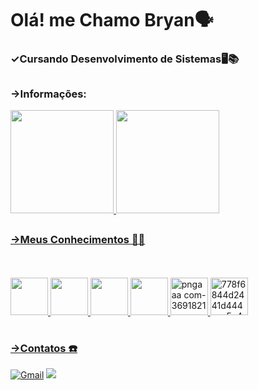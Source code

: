 # Olá! me Chamo Bryan🗣️

### ✓Cursando Desenvolvimento de Sistemas🖥️📚

## 

### ->Informações:

<div>
  <a href="https://github.com/br-inaciog/br-inaciog">
  <img height="165em" src="https://github-readme-stats.vercel.app/api?username=br-inaciog&show_icons=true&theme=dark&include_all_commits=true&count_private=false"/>
    <img height="165em" src="https://github-readme-stats.vercel.app/api/top-langs/?username=br-inaciog&layout=compact&langs_count=7&theme=dark"/>
</div>
    
##

### ->Meus Conhecimentos 📝💯
<br> <br>
  <img height="60" windth="60" src="https://cdn.jsdelivr.net/gh/devicons/devicon/icons/html5/html5-original.svg" />
  <img height="60" windth="60" src="https://cdn.jsdelivr.net/gh/devicons/devicon@latest/icons/css3/css3-original.svg" />
  <img height="60" windth="60" src="https://cdn3d.iconscout.com/3d/free/thumb/free-c-language-3d-icon-download-in-png-blend-fbx-gltf-file-formats--logo-mobile-developer-programming-pack-logos-icons-5453029.png?f=webp" /> 
  <img height="60" windth="60" src="https://cdn.jsdelivr.net/gh/devicons/devicon@latest/icons/csharp/csharp-original.svg" />
  <img height="60" windth="60" alt="pngaaa com-3691821" src="https://github.com/user-attachments/assets/776db8d0-a5ab-458c-8ca0-77f042149001" />
  <img height="60" windth="60"  alt="778f6844d2441d444aac5e421b4355ec" src="https://github.com/user-attachments/assets/b451f215-5217-4af0-b58c-d2fe4090d0c3" />

#
### ->Contatos ☎️
[![Gmail](https://img.shields.io/badge/Gmail-D14836?style=for-the-badge&logo=gmail&logoColor=white)](mailto:goncalvesbryan424@gmail.com)
<a href= [www.linkedin.com/in/bryan-gonçalves](https://www.linkedin.com/in/bryan-gon%C3%A7alves/) target="_blank"><img loading="lazy" src="https://img.shields.io/badge/-LinkedIn-%230077B5?style=for-the-badge&logo=linkedin&logoColor=white" target="_blank"></a> <br> <br>

